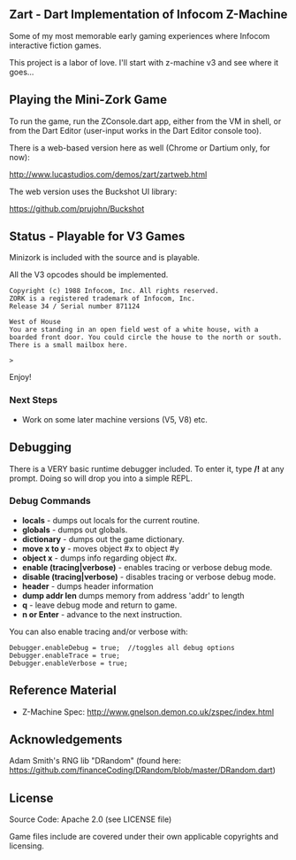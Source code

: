 ## Zart - Dart Implementation of Infocom Z-Machine ##
Some of my most memorable early gaming experiences where Infocom interactive fiction games.

This project is a labor of love.  I'll start with z-machine v3 and see where it goes...

## Playing the Mini-Zork Game ##
To run the game, run the ZConsole.dart app, either from the VM in shell,
or from the Dart Editor (user-input works in the Dart Editor console too).

There is a web-based version here as well (Chrome or Dartium only, for now):

http://www.lucastudios.com/demos/zart/zartweb.html

The web version uses the Buckshot UI library:

https://github.com/prujohn/Buckshot

## Status - Playable for V3 Games ##
Minizork is included with the source and is playable.

All the V3 opcodes should be implemented.

	Copyright (c) 1988 Infocom, Inc. All rights reserved.
	ZORK is a registered trademark of Infocom, Inc.
	Release 34 / Serial number 871124

	West of House
	You are standing in an open field west of a white house, with a 
	boarded front door. You could circle the house to the north or south.
	There is a small mailbox here.

	>
	
Enjoy!

### Next Steps ###
* Work on some later machine versions (V5, V8) etc.

## Debugging ##
There is a VERY basic runtime debugger included.  To enter it, type **/!** at any prompt.
Doing so will drop you into a simple REPL.

### Debug Commands ###
* **locals** - dumps out locals for the current routine.
* **globals** - dumps out globals.
* **dictionary** - dumps out the game dictionary.
* **move x to y** - moves object #x to object #y
* **object x** - dumps info regarding object #x.
* **enable (tracing|verbose)** - enables tracing or verbose debug mode.
* **disable (tracing|verbose)** - disables tracing or verbose debug mode.
* **header** - dumps header information
* **dump addr len** dumps memory from address 'addr' to length
* **q** - leave debug mode and return to game.
* **n or Enter** - advance to the next instruction.

You can also enable tracing and/or verbose with:

	Debugger.enableDebug = true;  //toggles all debug options
    Debugger.enableTrace = true;
    Debugger.enableVerbose = true;
    
## Reference Material ##
* Z-Machine Spec: http://www.gnelson.demon.co.uk/zspec/index.html

## Acknowledgements ##
Adam Smith's RNG lib "DRandom" (found here: https://github.com/financeCoding/DRandom/blob/master/DRandom.dart)

## License ##
Source Code: Apache 2.0 (see LICENSE file)

Game files include are covered under their own applicable copyrights 
and licensing.

